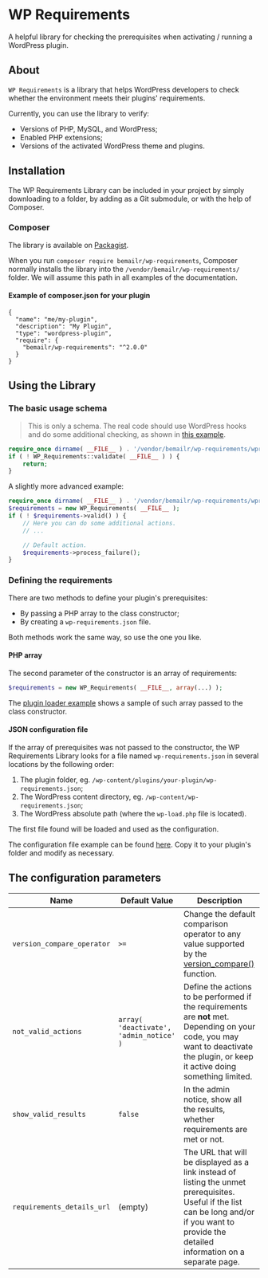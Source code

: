 # WP Requirements

A helpful library for checking the prerequisites when activating / running a WordPress plugin.

## About

`WP Requirements` is a library that helps WordPress developers to check whether the environment meets their plugins' requirements.

Currently, you can use the library to verify:

* Versions of PHP, MySQL, and WordPress;
* Enabled PHP extensions;
* Versions of the activated WordPress theme and plugins.

## Installation

The WP Requirements Library can be included in your project by simply downloading to a folder, by adding as a Git submodule, or with the help of Composer.

### Composer

The library is available on [Packagist](https://packagist.org/packages/bemailr/wp-requirements).

When you run `composer require bemailr/wp-requirements`, Composer normally installs the library into the `/vendor/bemailr/wp-requirements/` folder. We will assume this path in all examples of the documentation.

#### Example of composer.json for your plugin

```
{
  "name": "me/my-plugin",
  "description": "My Plugin",
  "type": "wordpress-plugin",
  "require": {
    "bemailr/wp-requirements": "^2.0.0"
  }
}
```

## Using the Library

### The basic usage schema

> This is only a schema. The real code should use WordPress hooks and do some additional checking, as shown in [this example](./sample-plugin-loader.php).

```php
require_once dirname( __FILE__ ) . '/vendor/bemailr/wp-requirements/wpr-loader.php';
if ( ! WP_Requirements::validate( __FILE__ ) ) {
    return;
}
```

A slightly more advanced example:

```php
require_once dirname( __FILE__ ) . '/vendor/bemailr/wp-requirements/wpr-loader.php';
$requirements = new WP_Requirements( __FILE__ );
if ( ! $requirements->valid() ) {
    // Here you can do some additional actions.
    // ...

    // Default action.
    $requirements->process_failure();
}
```

### Defining the requirements

There are two methods to define your plugin's prerequisites:

* By passing a PHP array to the class constructor;
* By creating a `wp-requirements.json` file.

Both methods work the same way, so use the one you like.

#### PHP array

The second parameter of the constructor is an array of requirements:

```php
$requirements = new WP_Requirements( __FILE__, array(...) );
```

The [plugin loader example](./sample-plugin-loader.php) shows a sample of such array passed to the class constructor.

#### JSON configuration file

If the array of prerequisites was not passed to the constructor, the WP Requirements Library looks for a file named `wp-requirements.json` in several locations by the following order:

1. The plugin folder, eg. `/wp-content/plugins/your-plugin/wp-requirements.json`;
1. The WordPress content directory, eg. `/wp-content/wp-requirements.json`;
1. The WordPress absolute path (where the `wp-load.php` file is located).

The first file found will be loaded and used as the configuration.

The configuration file example can be found [here](./sample-wp-requirements.json). Copy it to your plugin's folder and modify as necessary.


## The configuration parameters

| Name | Default Value | Description |
| --- | --- | --- |
| `version_compare_operator`  | `>=` | Change the default comparison operator to any value supported by the [version_compare()](http://php.net/manual/en/function.version-compare.php) function. |
| `not_valid_actions` | `array( 'deactivate', 'admin_notice' )` | Define the actions to be performed if the requirements are **not** met. Depending on your code, you may want to deactivate the plugin, or keep it active doing something limited. |
| `show_valid_results` | `false` | In the admin notice, show all the results, whether requirements are met or not. |
| `requirements_details_url`  | (empty) | The URL that will be displayed as a link instead of listing the unmet prerequisites. Useful if the list can be long and/or if you want to provide the detailed information on a separate page. |

